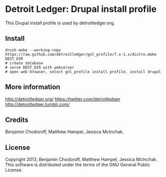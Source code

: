 Detroit Ledger: Drupal install profile
======================================

This Drupal install profile is used by detroitledger.org.

Install
-------

```
drush make --working-copy https://raw.github.com/detroitledger/gnl_profile/7.x-1.x/distro.make DEST_DIR
# create database
# serve DEST_DIR with webserver
# open web browser, select gnl_profile install profile, install drupal
```

More information
----------------

http://detroitledger.org/
https://twitter.com/detroitledger
http://detroitledger.tumblr.com/

Credits
-------

Benjamin Chodoroff, Matthew Hampel, Jessica McInchak.

License
-------

Copyright 2013, Benjamin Chodoroff, Matthew Hampel, Jessica McInchak. This software is distributed under the terms of the GNU General Public License.
